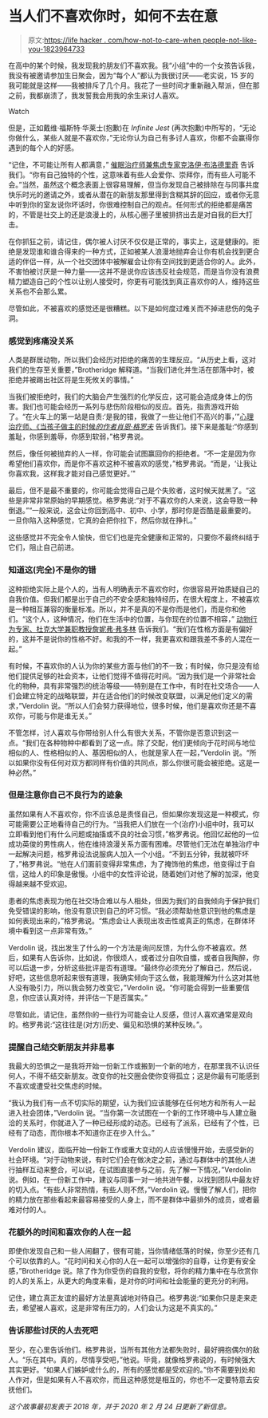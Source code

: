 # 当人们不喜欢你时，如何不去在意

> 原文:[https://life hacker . com/how-not-to-care-when people-not-like-you-1823964733](https://lifehacker.com/how-not-to-care-when-people-dont-like-you-1823964733)

在高中的某个时候，我发现我的朋友们不喜欢我。我“小组”中的一个女孩告诉我，我没有被邀请参加生日聚会，因为“每个人”都认为我很讨厌——老实说，15 岁的我可能就是这样——我被排斥了几个月。我花了一些时间才重新融入帮派，但在那之前，我都崩溃了，我发誓我会用我的余生来讨人喜欢。

Watch

但是，正如戴维·福斯特·华莱士(抱歉)在 *Infinite Jest* (再次抱歉)中所写的，“无论你做什么，某些人就是不喜欢你，”无论你认为自己有多讨人喜欢，你都不会赢得你遇到的每个人的好感。

“记住，不可能让所有人都满意，” [催眠治疗师兼焦虑专家克洛伊·布洛德里奇](https://www.calmer-you.com/) 告诉我们。“你有自己独特的个性，这意味着有些人会爱你、崇拜你，而有些人可能不会。”当然，虽然这个概念表面上很容易理解，但当你发现自己被排除在与同事共度快乐时光的邀请之外，或者从潜在的新朋友那里得到含糊其辞的回应，或者你无意中听到你的室友说你坏话时，你很难控制自己的观点。任何形式的拒绝都是痛苦的，不管是社交上的还是浪漫上的，从核心圈子里被排挤出去是对自我的巨大打击。

在你抓狂之前，请记住，偶尔被人讨厌不仅仅是正常的，事实上，这是健康的。拒绝是发现谁和谁合得来的一种方式，正如被某人浪漫地抛弃会让你有机会找到更合适的伴侣一样，从一个社交团体中被解雇会让你有空间找到更适合你的人。此外，不害怕被讨厌是一种力量——这并不是说你应该违反社会规范，而是当你没有浪费精力塑造自己的个性以让别人接受时，你更有可能找到真正喜欢你的人，维持这些关系也不会那么累。

尽管如此，不被喜欢的感觉还是很糟糕。以下是如何度过难关而不掉进悲伤的兔子洞。

### **感觉到疼痛没关系**

人类是群居动物，所以我们会经历对拒绝的痛苦的生理反应。“从历史上看，这对我们的生存至关重要，”Brotheridge 解释道。“当我们进化并生活在部落中时，被拒绝并被踢出社区将是生死攸关的事情。”

当我们被拒绝时，我们的大脑会产生强烈的化学反应，这可能会造成身体上的伤害。我们也可能会经历一系列与悲伤阶段相似的反应。首先，指责游戏开始了。“在火车上的第一站是自责:‘是我的错，我做了一些让他们不高兴的事，’”[心理治疗师、《当孩子做主的时候*的作者肖恩·格罗夫*](http://www.seangrover.com/) 告诉我们。接下来是羞耻:“你感到羞耻，你感到羞辱，你感到软弱，”格罗弗说。

然后，像任何被抛弃的人一样，你可能会试图赢回你的拒绝者。“不一定是因为你希望他们喜欢你，而是你不喜欢这种不被喜欢的感觉，”格罗弗说。“而是，‘让我让你喜欢我，这样我才能对自己感觉更好。’"

最后，但不是最不重要的，你可能会觉得自己是个失败者，这时候天就黑了。“这些是非常非常原始的早期感觉。格罗弗说:“对于不喜欢你的人来说，这会导致一种倒退。”“一般来说，这会让你回到高中、初中、小学，那时你是否酷是最重要的。一旦你陷入这种感觉，它真的会把你拉下，然后你就在挣扎。”

这些感觉并不完全令人愉快，但它们也是完全健康和正常的，只要你不最终纠结于它们，阻止自己前进。

### **知道这(完全)不是你的错**

这种拒绝实际上是个人的，当有人明确表示不喜欢你时，你很容易开始质疑自己的自我价值。但我们都是出于自己的不安全感和独特经历，在很大程度上，不被喜欢是一种相互兼容的衡量标准。所以，并不是真的不是你而是他们，而是你和他们。“这个人，这种情况，他们在生活中的位置，与你现在的位置不相容，” [动物行为专家、杜克大学兼职教授詹妮弗·弗多林](http://www.jenniferverdolin.com/) 告诉我们。“我们在性格方面是有偏好的，这并不是说你的性格不好。和我的不一样，我更喜欢和跟我差不多的人混在一起。”

有时候，不喜欢你的人认为你的某些方面与他们的不一致；有时候，你只是没有给他们提供足够的社会资本，让他们觉得不值得花时间。“因为我们是一个非常社会化的物种，具有非常强烈的统治等级——特别是在工作中，有时在社交场合——人们会建立特定的战略联盟，并在适合他们的时候改变联盟，以满足他们定义的需求，”Verdolin 说。“所以人们会努力获得地位，很多时候，他们是喜欢你还是不喜欢你，可能与你是谁无关。”

不管怎样，讨人喜欢与你带给别人什么有很大关系，不管你是否意识到这一点。“我们在各种物种中都看到了这一点。除了交配，他们更倾向于花时间与地位相似的人、性格相似的人、基因相似的人，也就是家人在一起，”Verdolin 说。“所以如果你没有任何对双方都同样有价值的共同点，那么你很可能会被拒绝。这是一种必然。”

### 但是注意你自己不良行为的迹象

虽然如果有人不喜欢你，你不应该总是责怪自己，但如果你发现这是一种模式，你可能需要公正地看待自己的行为。“当我把人们放在一个(治疗)小组中时，我可以立即看到他们有什么问题或抽搐或不良的社会习惯，”格罗弗说。他回忆起他的一位成功英俊的男性病人，他在维持浪漫关系方面有困难。尽管他们无法在单独治疗中一起解决问题，格罗弗设法说服病人加入一个小组。“不到五分钟，我就被吓坏了，”格罗弗说。“他在人们面前变得非常焦虑，为了掩饰他的焦虑，他变得过于自信，这给人的印象是傲慢。小组中的女性评论说，随着她们对他了解的加深，他变得越来越不受欢迎。

患者的焦虑表现为他在社交场合难以与人相处，但因为我们的自我倾向于保护我们免受错误的影响，他没有意识到自己的坏习惯。“我必须帮助他意识到他的焦虑是如何表现出来的，”格罗弗说。“焦虑会让人表现出攻击性或真正的焦虑，在群体环境中看到这一点非常有效。”

Verdolin 说，找出发生了什么的一个方法是询问反馈，为什么你不被喜欢。然后，如果有人告诉你，比如说，你很烦人，或者过分自吹自擂，或者自我陶醉，你可以后退一步，分析这些批评是否有道理。“最终你必须充分了解自己，然后说，好吧，这些信息听起来很有道理，我确实倾向于这么做，我能理解为什么这对其他人没有吸引力，所以我会努力改变它，”Verdolin 说。“你可能会得到一些重要信息，你应该认真对待，并评估一下是否属实。”

尽管如此，请记住，虽然你的一些行为可能会让人反感，但讨人喜欢通常是双向的。格罗弗说:“这往往是(对方)历史、偏见和恐惧的某种反映。”。

### 提醒自己结交新朋友并非易事

我最大的恐惧之一是我将开始一份新工作或搬到一个新的地方，在那里我不认识任何人，不得不结交新朋友。改变你的社交圈会使你变得孤立；这是你最有可能感到不喜欢或遭受社交焦虑的时候。

“我认为我们有一点不切实际的期望，认为我们应该能够在任何地方和所有人一起进入社会团体，”Verdolin 说。“当你第一次试图在一个新的工作环境中与人建立融洽的关系时，你就进入了一种已经形成的动态。已经有了派系，已经有了个性，已经有了动态，而你根本不知道你正在步入什么。”

Verdolin 建议，面临开始一份新工作或重大变动的人应该慢慢开始，去感受新的社会环境。“对于动物来说，有时它们会在做决定之前，通过与群体中的其他人进行抽样互动来整合，可以说，在试图直接参与之前，先了解一下情况，”Verdolin 说。例如，在一份新工作中，建议与同事一对一地共进午餐，以找到团队中最友好的切入点。“有些人非常热情，有些人则不然，”Verdolin 说。慢慢了解人们，把你的精力放在那些看起来最容易接受的人身上，而不是群体中最排外的成员，或者最难对付的人。

### 花额外的时间和喜欢你的人在一起

即使你发现自己和一些人闹翻了，很有可能，当你情绪低落的时候，你至少还有几个可以依靠的人。“花时间和关心你的人在一起可以增强你的自尊，让你更有安全感，”Brotheridge 说。除了作为你受伤的自我的安慰，将你的精力集中在与欣赏你的人的关系上，从更大的角度来看，是对你的时间和社会能量的更充分的利用。

记住，建立真正友谊的最好方法是真诚地对待自己。格罗弗说:“如果你只是走来走去，希望被人喜欢，这是非常有压力的，人们会认为这是不真实的。”

### **告诉那些讨厌的人去死吧**

至少，在心里告诉他们。格罗弗说，当所有其他方法都失败时，最好拥抱偶尔的敌人。“乐在其中。真的，尽情享受吧，”他说。毕竟，就像格罗弗说的，有时候强大其实更好。“如果人们嫉妒或什么的，所有的感觉都是受欢迎的。”你不需要到处和人作对，但是如果有人不喜欢你，而且这种感觉是相互的，你也不一定要特意去安抚他们。

*这个故事最初发表于 2018 年，并于 2020 年 2 月 24 日更新了新信息。*